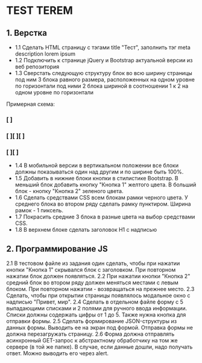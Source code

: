 # TEST TEREM

## 1. Верстка
* 1.1 Сделать HTML страницу с тэгами title "Тест", заполнить тэг meta description lorem ipsum
* 1.2 Подключить к странице jQuery и Bootstrap актуальной версии из веб репозитория
* 1.3 Сверстать следующую структуру блок во всю ширину страницы под ним 3 блока равного размера, расположенных на одном уровне по горизонтали под ними 2 блока шириной в соотношении 1 к 2 на одном уровне по горизонтали

Примерная схема:

### [                         ]
### [       ][       ][       ]
### [        ][               ]

* 1.4 В мобильной версии в вертикальном положении все блоки должны показываться один над другим и по ширине быть 100%.
* 1.5 Добавить в нижние блоки кнопки в стилистике Bootstrap. В меньший блок добавить кнопку "Кнопка 1" желтого цвета. В больший блок - кнопку "Кнопка 2" зеленого цвета.
* 1.6 Сделать средствами CSS всем блокам рамки черного цвета. У среднего блока во втором ряду сделать рамку пунктиром. Ширина рамок - 1 пиксель.
* 1.7 Покрасить средние 3 блока в разные цвета на выбор средствами CSS.
* 1.8 В верхнем блоке сделать заголовок H1 с надписью

## 2. Программирование JS
2.1 В тестовом файле из задания один сделать, чтобы при нажатии кнопки "Кнопка 1" скрывался блок с заголовком. При повторном нажатии блок должен появляться.
2.2 При нажатии кнопки "Кнопка 2" средний блок во втором ряду должен меняться местами с левым блоком. При повторном нажатии - возвращаться на прежнее место.
2.3 Сделать, чтобы при открытии страницы появлялось модальное окно с надписью "Привет, мир".
2.4 Сделать в отдельном файле форму с 5 выпадающими списками и 2 полями для ручного ввода информации. Списки должны содержать цифры от 1 до 5. Также нужна кнопка для отправки формы.
2.5 Сделать формирование JSON-структуры из данных формы. Выводить ее на экран под формой. Отправка формы не должна перезагружать страницу.
2.6 Форма должна отправлять асинхронный GET-запрос к абстрактному обработчику на том же сервере (в той же папке). В случае, если данные дошли, надо получать ответ. Можно выводить его через alert.